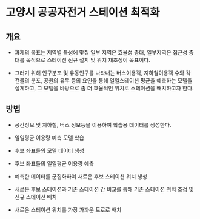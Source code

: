 # 고양시 공공자전거 스테이션 최적화

## 개요

- 과제의 목표는 지역별 특성에 맞춰 일부 지역은 효율성 증대, 일부지역은 접근성 증대를 목적으로 스테이션 신규 설치 및 위치 재조정이 목표이다.

- 그러기 위해 인구분포 및 유동인구를 나타내는 버스이용객, 지하철이용객 수와 각 건물의 분포, 공원의 유무 등의 요인을 통해 일일스테이션 평균을 예측하는 모델을 설계하고, 그 모델을 바탕으로 좀 더 효율적인 위치로 스테이션을 배치하고자 한다.

## 방법

- 공간정보 및 지하철, 버스 정보등을 이용하여 학습용 데이터를 생성한다.

- 일일평균 이용량 예측 모델 학습

- 후보 좌표들의 모델 데이터 생성

- 후보 좌표들의 일일평균 이용량 예측

- 예측한 데이터를 군집화하여 새로운 후보 스테이션 위치 생성

- 새로운 후보 스테이션과 기존 스테이션 간 비교를 통해 기존 스테이션 위치 조정 및 신규 스테이션 배치

- 새로운 스테이션 위치를 가장 가까운 도로로 배치 

